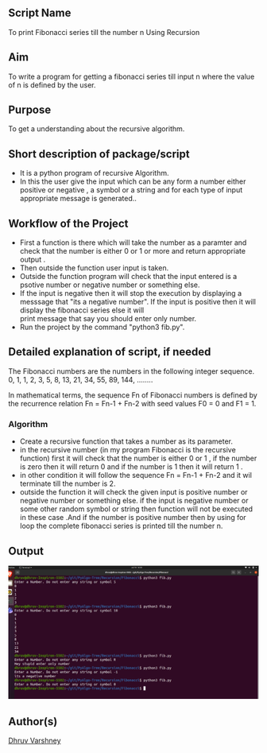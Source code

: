 ## Script Name

To print Fibonacci series till the number n Using Recursion

## Aim

To write a program for getting a fibonacci series till input n where the value of n is defined by the user.

## Purpose

To get a understanding about the recursive algorithm.

## Short description of package/script

- It is a python program of recursive Algorithm.
- In this the user give the input which can be any form a number either positive or negative , a symbol or a string and for each type of input appropriate message is generated..

## Workflow of the Project

- First a function is there which will take the number as a paramter and check that the number is either 0 or 1 or more and return appropriate output .
- Then outside the function user input is taken.
- Outside the function program will check that the input entered is a psotive number or negative number or something else.
- If the input is negative then it will stop the execution by displaying a messsage that "its a negative number". If the input is positive then it will display the fibonacci series else it will  
  print message that say you should enter only number.
- Run the project by the command "python3 fib.py".

## Detailed explanation of script, if needed

The Fibonacci numbers are the numbers in the following integer sequence. 0, 1, 1, 2, 3, 5, 8, 13, 21, 34, 55, 89, 144, ……..

In mathematical terms, the sequence Fn of Fibonacci numbers is defined by the recurrence relation Fn = Fn-1 + Fn-2 with seed values F0 = 0 and F1 = 1.

### Algorithm

- Create a recursive function that takes a number as its parameter.
- in the recursive number (in my program Fibonacci is the recursive function) first it will check that the number is either 0 or 1 , if the number is zero then it will return 0 and if the number is 1 then it will return 1 .
- in other condition it will follow the sequence Fn = Fn-1 + Fn-2 and it wil terminate till the number is 2.
- outside the function it will check the given input is positive number or negative number or something else. if the input is negative number or some other random symbol or string then function will not be executed in these case .And if the number is positive number then by using for loop the complete fibonacci series is printed till the number n.

## Output

![](Images/output.png)

## Author(s)

[Dhruv Varshney](https://github.com/dhruv-varshney)
